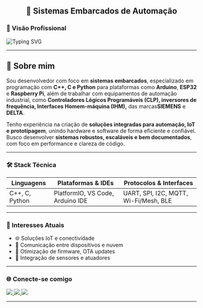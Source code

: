 <h2 align="center">🚀 Sistemas Embarcados de Automação </h2>

### 🧠 Visão Profissional

![Typing SVG](https://readme-typing-svg.demolab.com?font=Fira+Code&weight=500&size=22&pause=1000&width=700&lines=Dev+em+soluções+para+sistemas+embarcados;Automação+e+IoT)

---

## 👋 Sobre mim

Sou desenvolvedor com foco em **sistemas embarcados**, especializado em programação com **C++, C e Python** para plataformas como **Arduino**, **ESP32** e **Raspberry Pi**, além de trabalhar com equipamentos de automação industrial, como **Controladores Lógicos Programáveis (CLP), inversores de frequência, Interfaces Homem-máquina (IHM),** das marcas**SIEMENS** e **DELTA**.

Tenho experiência na criação de **soluções integradas para automação, IoT e prototipagem**, unindo hardware e software de forma eficiente e confiável. Busco desenvolver **sistemas robustos, escaláveis e bem documentados**, com foco em performance e clareza de código.

---

### 🛠️ Stack Técnica

| Linguagens | Plataformas & IDEs | Protocolos & Interfaces |
|------------|--------------------|--------------------------|
| C++, C, Python | PlatformIO, VS Code, Arduino IDE | UART, SPI, I2C, MQTT, Wi-Fi/Mesh, BLE |

---

### 📌 Interesses Atuais

- 🌐 Soluções IoT e conectividade
- 📶 Comunicação entre dispositivos e nuvem
- 🧠 Otimização de firmware, OTA updates
- 🧰 Integração de sensores e atuadores

---

### 🌐 Conecte-se comigo

<p align="left">
  <a href="https://www.linkedin.com/in/christopher-coutinho-17309b219" target="_blank">
    <img src="https://img.shields.io/badge/LinkedIn-Christopher_Coutinho-blue?style=for-the-badge&logo=linkedin" />
  </a>
  <a href="https://github.com/christopherrcm" target="_blank">
    <img src="https://img.shields.io/badge/GitHub-Repositórios-181717?style=for-the-badge&logo=github" />
  </a>
  <a href="mailto:christopher.cdlm@gmail.com" target="_blank">
    <img src="https://img.shields.io/badge/Email-Entre_em_contato-red?style=for-the-badge&logo=gmail" />
  </a>
</p>

---

